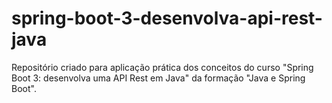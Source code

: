 # spring-boot-3-desenvolva-api-rest-java
 Repositório criado para aplicação prática dos conceitos do curso "Spring Boot 3: desenvolva uma API Rest em Java" da formação "Java e Spring Boot".
